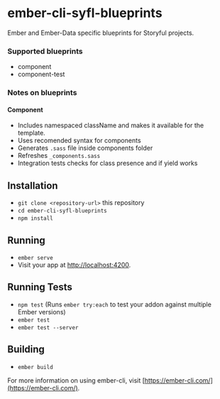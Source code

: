 # ember-cli-syfl-blueprints

Ember and Ember-Data specific blueprints for Storyful projects.

### Supported blueprints

* component
* component-test

### Notes on blueprints

#### Component

* Includes namespaced className and makes it available for the template.
* Uses recomended syntax for components
* Generates `.sass` file inside components folder
* Refreshes `_components.sass`
* Integration tests checks for class presence and if yield works

## Installation

* `git clone <repository-url>` this repository
* `cd ember-cli-syfl-blueprints`
* `npm install`

## Running

* `ember serve`
* Visit your app at [http://localhost:4200](http://localhost:4200).

## Running Tests

* `npm test` (Runs `ember try:each` to test your addon against multiple Ember versions)
* `ember test`
* `ember test --server`

## Building

* `ember build`

For more information on using ember-cli, visit [https://ember-cli.com/](https://ember-cli.com/).
